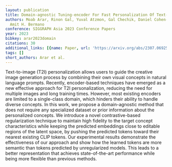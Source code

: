 ```yaml
---
layout: publication
title: Domain-agnostic Tuning-encoder For Fast Personalization Of Text-to-image Models
authors: Moab Arar, Rinon Gal, Yuval Atzmon, Gal Chechik, Daniel Cohen-Or, Ariel Shamir,
  Amit H. Bermano
conference: SIGGRAPH Asia 2023 Conference Papers
year: 2023
bibkey: arar2023domain
citations: 30
additional_links: [{name: Paper, url: 'https://arxiv.org/abs/2307.06925'}]
tags: []
short_authors: Arar et al.
---
```

Text-to-image (T2I) personalization allows users to guide the creative image
generation process by combining their own visual concepts in natural language
prompts. Recently, encoder-based techniques have emerged as a new effective
approach for T2I personalization, reducing the need for multiple images and
long training times. However, most existing encoders are limited to a
single-class domain, which hinders their ability to handle diverse concepts. In
this work, we propose a domain-agnostic method that does not require any
specialized dataset or prior information about the personalized concepts. We
introduce a novel contrastive-based regularization technique to maintain high
fidelity to the target concept characteristics while keeping the predicted
embeddings close to editable regions of the latent space, by pushing the
predicted tokens toward their nearest existing CLIP tokens. Our experimental
results demonstrate the effectiveness of our approach and show how the learned
tokens are more semantic than tokens predicted by unregularized models. This
leads to a better representation that achieves state-of-the-art performance
while being more flexible than previous methods.